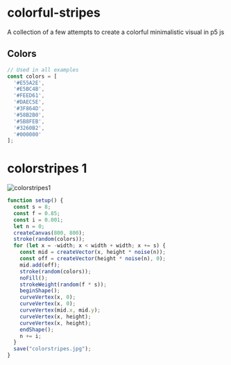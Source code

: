 # colorful-stripes
A collection of a few attempts to create a colorful minimalistic visual in p5 js

## Colors
```javascript
// Used in all examples
const colors = [
  '#E55A2E', 
  '#E5BC4B', 
  '#FEED61', 
  '#DAEC5E', 
  '#3F864D',
  '#58B2B0', 
  '#5B8FEB', 
  '#3260B2', 
  '#000000'
];
```

# colorstripes 1
![colorstripes1](colorstripes1.jpg)

```javascript
function setup() {
  const s = 8;
  const f = 0.85;
  const i = 0.001;
  let n = 0;
  createCanvas(800, 800);
  stroke(random(colors));
  for (let x = -width; x < width + width; x += s) {
    const mid = createVector(x, height * noise(n));
    const off = createVector(height * noise(n), 0);
    mid.add(off);
    stroke(random(colors));
    noFill();
    strokeWeight(random(f * s));
    beginShape();
    curveVertex(x, 0);
    curveVertex(x, 0);
    curveVertex(mid.x, mid.y);
    curveVertex(x, height);
    curveVertex(x, height);
    endShape();
    n += i;
  }
  save("colorstripes.jpg");
}
